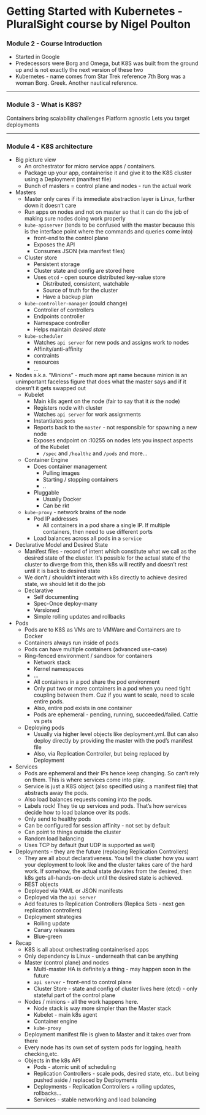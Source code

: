 # Getting Started with Kubernetes - PluralSight course by Nigel Poulton

### Module 2 - Course Introduction

* Started in Google
* Predecessors were Borg and Omega, but K8S was built from the ground up and is not exactly the next version of these two
* Kubernetes - name comes from Star Trek reference 7th Borg was a woman Borg. Greek. Another nautical reference.

***

### Module 3 - What is K8S?

Containers bring scalability challenges
Platform agnostic
Lets you target deployments

***

### Module 4 - K8S architecture

* Big picture view
    * An orchestrator for micro service apps / containers.
    * Package up your app, containerise it and give it to the K8S cluster using a Deployment (manifest file)
    * Bunch of masters = control plane and nodes - run the actual work
* Masters
    * Master only cares if its immediate abstraction layer is Linux, further down it doesn’t care
    * Run apps on nodes and not on master so that it can do the job of making sure nodes doing work properly
    * `kube-apiserver` (tends to be confused with the master because this is the interface point where the commands and queries come into)
        * front-end to the control plane
        * Exposes the API
        * Consumes JSON (via manifest files)
    * Cluster store
        * Persistent storage
        * Cluster state and config are stored here
        * Uses `etcd` - open source distributed key-value store
            * Distributed, consistent, watchable
            * Source of truth for the cluster
            * Have a backup plan
    * `kube-controller-manager` (could change)
        * Controller of controllers
        * Endpoints controller
        * Namespace controller
        * Helps maintain _desired state_
    * `kube-scheduler`
        * Watches `api server` for new pods and assigns work to nodes
        * Affinity/anti-affinity
        * contraints
        * resources
        * ...
* Nodes a.k.a. “Minions” - much more apt name because minion is an unimportant faceless figure that does what the master says and if it doesn’t it gets swapped out
    * Kubelet
        * Main k8s agent on the node (fair to say that it _is_ the node)
        * Registers node with cluster
        * Watches `api server` for work assignments
        * Instantiates `pods`
        * Reports back to the `master` - not responsible for spawning a new node
        * Exposes endpoint on :10255 on nodes lets you inspect aspects of the Kubelet
            * `/spec` and `/healthz` and `/pods` and more...
    * Container Engine
        * Does container management
            * Pulling images
            * Starting / stopping containers
            * ..
        * Pluggable
            * Usually Docker
            * Can be rkt
    * `kube-proxy` - network brains of the node
        * Pod IP addresses
            * All containers in a pod share a single IP. If multiple containers, then need to use different ports
        * Load balances across all pods in a `service`
* Declarative Model and Desired State
    * Manifest files - record of intent which constitute what we call as the desired state of the cluster. It’s possible for the actual state of the cluster to diverge from this, then k8s will rectify and doesn’t rest until it is back to desired state
    * We don’t / shouldn’t interact with k8s directly to achieve desired state, we should let it do the job
    * Declarative
        * Self documenting
        * Spec-Once deploy-many
        * Versioned
        * Simple rolling updates and rollbacks
* Pods
    * Pods are to K8S as VMs are to VMWare and Containers are to Docker
    * Containers always run inside of pods
    * Pods can have multiple containers (advanced use-case)
    * Ring-fenced environment / sandbox for containers
        * Network stack
        * Kernel namespaces
        * ...
        * All containers in a pod share the pod environment
        * Only put two or more containers in a pod when you need tight coupling between them. Cuz if you want to scale, need to scale entire pods.
        * Also, entire pod exists in one container
        * Pods are ephemeral - pending, running, succeeded/failed. Cattle vs pets
    * Deploying pods
        * Usually via higher level objects like deployment.yml. But can also deploy directly by providing the master with the pod’s manifest file
        * Also, via Replication Controller, but being replaced by Deployment
* Services
    * Pods are ephemeral and their IPs hence keep changing. So can’t rely on them. This is where services come into play.
    * Service is just a K8S object (also specified using a manifest file) that abstracts away the pods.
    * Also load balances requests coming into the pods.
    * Labels rock! They tie up services and pods. That’s how services decide how to load balance over its pods.
    * Only send to healthy pods
    * Can be configured for session affinity - not set by default
    * Can point to things outside the cluster
    * Random load balancing
    * Uses TCP by default (but UDP is supported as well)
* Deployments - they are the future (replacing Replication Controllers)
    * They are all about declarativeness. You tell the cluster how you want your deployment to look like and the cluster takes care of the hard work. If somehow, the actual state deviates from the desired, then k8s gets all-hands-on-deck until the desired state is achieved.
    * REST objects
    * Deployed via YAML or JSON manifests
    * Deployed via the `api server`
    * Add features to Replication Controllers (Replica Sets - next gen replication controllers)
    * Deployment strategies
        * Rolling update
        * Canary releases
        * Blue-green
* Recap
    * K8S is all about orchestrating containerised apps
    * Only dependency is Linux - underneath that can be anything
    * Master (control plane) and nodes
        * Multi-master HA is definitely a thing - may happen soon in the future
        * `api server` - front-end to control plane
        * Cluster Store - state and config of cluster lives here (etcd) - only stateful part of the control plane
    * Nodes / minions - all the work happens here.
        * Node stack is way more simpler than the Master stack
        * Kubelet - main k8s agent
        * Container engine
        * `kube-proxy`
    * Deployment manifest file is given to Master and it takes over from there
    * Every node has its own set of system pods for logging, health checking,etc.
    * Objects in the k8s API
        * Pods - atomic unit of scheduling
        * Replication Controllers - scale pods, desired state, etc.. but being pushed aside / replaced by Deployments
        * Deployments - Replication Controllers + rolling updates, rollbacks...
        * Services - stable networking and load balancing

***






































